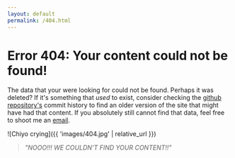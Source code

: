 ```yaml
---
layout: default 
permalink: /404.html
---
```


# Error 404: Your content could not be found!

The data that your were looking for could not be found. Perhaps it was deleted? If it's something that *used* to exist, consider checking the [github repository's](https://github.com/nickelulz/nickelulz.github.io) commit history to find an older version of the site that might have had that content. If you absolutely still cannot find that data, feel free to shoot me an [email](mailto:nickelulz@proton.me).

![Chiyo crying]({{ 'images/404.jpg' | relative_url }})

> *"NOOO!!! WE COULDN'T FIND YOUR CONTENT!!"*
